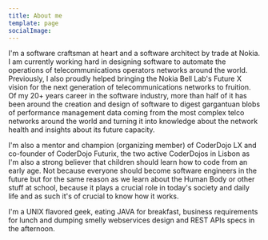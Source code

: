```yaml
---
title: About me
template: page
socialImage: 
---
```

I'm a software craftsman at heart and a software architect by trade at Nokia. I am currently working hard in designing software to automate the operations of telecommunications operators networks around the world. Previously, I also proudly helped bringing the Nokia Bell Lab's Future X vision for the next generation of telecommunications networks to fruition. Of my 20+ years career in the software industry, more than half of it has been around the creation and design of software to digest gargantuan blobs of performance management data coming from the most complex telco networks around the world and turning it into knowledge about the network health and insights about its future capacity. 

I'm also a mentor and champion (organizing member) of CoderDojo LX and co-founder of CoderDojo Futurix, the two active CoderDojos in Lisbon as I'm also a strong believer that children should learn how to code from an early age. Not because everyone should become software engineers in the future but for the same reason as we learn about the Human Body or other stuff at school, because it plays a crucial role in today's society and daily life and as such it's of crucial to know how it works.

I'm a UNIX flavored geek, eating JAVA for breakfast, business requirements for lunch and dumping smelly webservices design and REST APIs specs in the afternoon.
